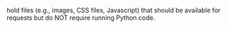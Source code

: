 hold files (e.g., images, CSS files, Javascript) that should be available for requests but do NOT require running Python code.
